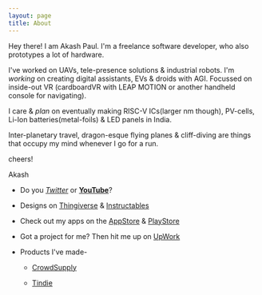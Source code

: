 ```yaml
---
layout: page
title: About
---
```

Hey there! I am Akash Paul. I'm a freelance software developer, who also prototypes a lot of hardware.

I've worked on UAVs, tele-presence solutions & industrial robots. I'm _working_ on creating digital assistants, EVs & droids with AGI. Focussed on inside-out VR (cardboardVR with LEAP MOTION or another handheld console for navigating).

I care & _plan_ on eventually making RISC-V ICs(larger nm though), PV-cells, Li-Ion batteries(metal-foils) & LED panels in India.

Inter-planetary travel, dragon-esque flying planes & cliff-diving are things that occupy my mind whenever I go for a run.

cheers!

Akash

- Do you [_Twitter_](https://twitter.com/iakashpaul) or [__YouTube__]()?

- Designs on [Thingiverse]() & [Instructables](http://www.instructables.com/member/iAkashPaul/?publicView=true)

- Check out my apps on the [AppStore]() & [PlayStore]()

- Got a project for me? Then hit me up on [UpWork](https://www.upwork.com/freelancers/~01b935a8dd4763cbd9)

- Products I've made-

    * [CrowdSupply]()
    
    * [Tindie]()
